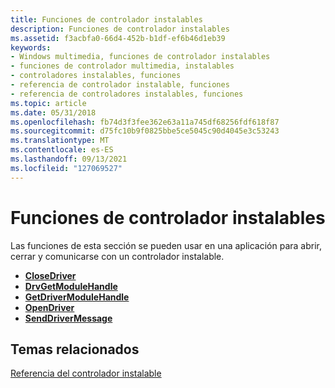 ```yaml
---
title: Funciones de controlador instalables
description: Funciones de controlador instalables
ms.assetid: f3acbfa0-66d4-452b-b1df-ef6b46d1eb39
keywords:
- Windows multimedia, funciones de controlador instalables
- funciones de controlador multimedia, instalables
- controladores instalables, funciones
- referencia de controlador instalable, funciones
- referencia de controladores instalables, funciones
ms.topic: article
ms.date: 05/31/2018
ms.openlocfilehash: fb74d3f3fee362e63a11a745df68256fdf618f87
ms.sourcegitcommit: d75fc10b9f0825bbe5ce5045c90d4045e3c53243
ms.translationtype: MT
ms.contentlocale: es-ES
ms.lasthandoff: 09/13/2021
ms.locfileid: "127069527"
---
```

# <a name="installable-driver-functions"></a>Funciones de controlador instalables

Las funciones de esta sección se pueden usar en una aplicación para abrir, cerrar y comunicarse con un controlador instalable.

-   [**CloseDriver**](/windows/win32/api/mmiscapi/nf-mmiscapi-closedriver)
-   [**DrvGetModuleHandle**](/windows/win32/api/mmiscapi/nf-mmiscapi-drvgetmodulehandle)
-   [**GetDriverModuleHandle**](/windows/win32/api/mmiscapi/nf-mmiscapi-getdrivermodulehandle)
-   [**OpenDriver**](/windows/win32/api/mmiscapi/nf-mmiscapi-opendriver)
-   [**SendDriverMessage**](/windows/win32/api/mmiscapi/nf-mmiscapi-senddrivermessage)

## <a name="related-topics"></a>Temas relacionados

<dl> <dt>

[Referencia del controlador instalable](installable-driver-reference.md)
</dt> </dl>

 

 